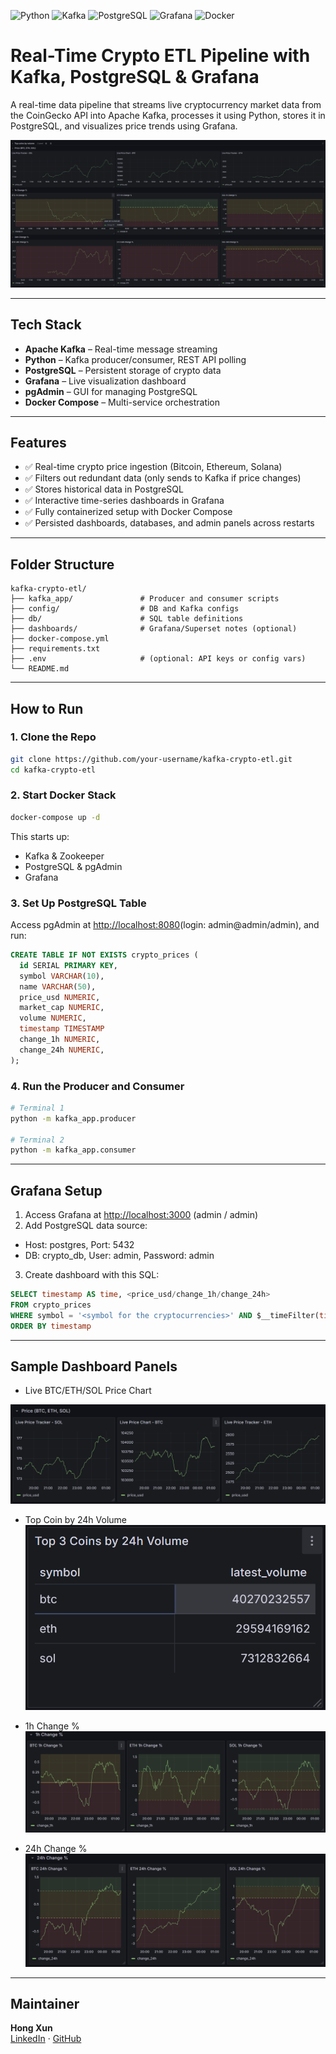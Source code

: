 ![Python](https://img.shields.io/badge/Python-3.10-blue?logo=python)
![Kafka](https://img.shields.io/badge/Kafka-Streaming-black?logo=apachekafka)
![PostgreSQL](https://img.shields.io/badge/PostgreSQL-Database-blue?logo=postgresql)
![Grafana](https://img.shields.io/badge/Grafana-Dashboard-orange?logo=grafana)
![Docker](https://img.shields.io/badge/Docker-Compose-blue?logo=docker)

# Real-Time Crypto ETL Pipeline with Kafka, PostgreSQL & Grafana

A real-time data pipeline that streams live cryptocurrency market data from the CoinGecko API into Apache Kafka, processes it using Python, stores it in PostgreSQL, and visualizes price trends using Grafana.

![Dashboard Screenshot](screenshots/grafana_dashboard.png)

---

## Tech Stack

- **Apache Kafka** – Real-time message streaming
- **Python** – Kafka producer/consumer, REST API polling
- **PostgreSQL** – Persistent storage of crypto data
- **Grafana** – Live visualization dashboard
- **pgAdmin** – GUI for managing PostgreSQL
- **Docker Compose** – Multi-service orchestration

---

## Features

- ✅ Real-time crypto price ingestion (Bitcoin, Ethereum, Solana)
- ✅ Filters out redundant data (only sends to Kafka if price changes)
- ✅ Stores historical data in PostgreSQL
- ✅ Interactive time-series dashboards in Grafana
- ✅ Fully containerized setup with Docker Compose
- ✅ Persisted dashboards, databases, and admin panels across restarts

---

## Folder Structure

```plaintext
kafka-crypto-etl/
├── kafka_app/               # Producer and consumer scripts
├── config/                  # DB and Kafka configs
├── db/                      # SQL table definitions
├── dashboards/              # Grafana/Superset notes (optional)
├── docker-compose.yml
├── requirements.txt
├── .env                     # (optional: API keys or config vars)
└── README.md
```

---

## How to Run

### 1. Clone the Repo

```bash
git clone https://github.com/your-username/kafka-crypto-etl.git
cd kafka-crypto-etl

```

### 2. Start Docker Stack

```bash
docker-compose up -d

```

This starts up:
- Kafka & Zookeeper
- PostgreSQL & pgAdmin
- Grafana

### 3. Set Up PostgreSQL Table

Access pgAdmin at [http://localhost:8080](http://localhost:8080)(login: admin@admin/admin), and run:

```sql
CREATE TABLE IF NOT EXISTS crypto_prices (
  id SERIAL PRIMARY KEY,
  symbol VARCHAR(10),
  name VARCHAR(50),
  price_usd NUMERIC,
  market_cap NUMERIC,
  volume NUMERIC,
  timestamp TIMESTAMP
  change_1h NUMERIC,
  change_24h NUMERIC,
);
```

### 4. Run the Producer and Consumer

```bash
# Terminal 1
python -m kafka_app.producer

# Terminal 2
python -m kafka_app.consumer
```

---

## Grafana Setup

1. Access Grafana at [http://localhost:3000](http://localhost:3000) (admin / admin)
2. Add PostgreSQL data source:
- Host: postgres, Port: 5432
- DB: crypto_db, User: admin, Password: admin
3. Create dashboard with this SQL:

```sql
SELECT timestamp AS time, <price_usd/change_1h/change_24h>
FROM crypto_prices
WHERE symbol = '<symbol for the cryptocurrencies>' AND $__timeFilter(timestamp)
ORDER BY timestamp
```

---

## Sample Dashboard Panels
- Live BTC/ETH/SOL Price Chart

![Live Price Chart Panel](screenshots/Live_Price_Chart_Panel.png)

- Top Coin by 24h Volume
![Top Coins in 24h](screenshots/Top_coin.png)

- 1h Change %
![Change in % within 1h](screenshots/1h_change.png)

- 24h Change %
![Change in % within 24h](screenshots/24h_change.png)

---

## Maintainer

**Hong Xun**  
[LinkedIn](https://www.linkedin.com/in/onghongxun) · [GitHub](https://github.com/HXong)